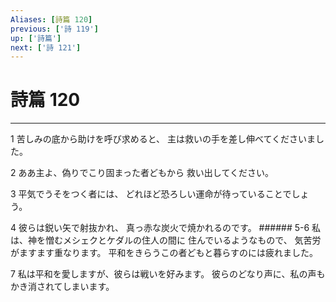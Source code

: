 ```yaml
---
Aliases: [詩篇 120]
previous: ['詩 119']
up: ['詩篇']
next: ['詩 121']
---
```

# 詩篇 120

***




1 
苦しみの底から助けを呼び求めると、 主は救いの手を差し伸べてくださいました。 



2 
ああ主よ、偽りでこり固まった者どもから 救い出してください。 



3 
平気でうそをつく者には、 どれほど恐ろしい運命が待っていることでしょう。 



4 
彼らは鋭い矢で射抜かれ、 真っ赤な炭火で焼かれるのです。 ###### 5-6 私は、神を憎むメシェクとケダルの住人の間に 住んでいるようなもので、 気苦労がますます重なります。 平和をきらうこの者どもと暮らすのには疲れました。 



7 
私は平和を愛しますが、彼らは戦いを好みます。 彼らのどなり声に、私の声もかき消されてしまいます。
